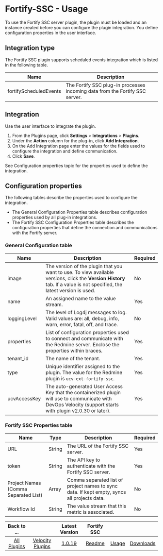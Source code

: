 
# Fortify-SSC - Usage

To use the Fortify SSC server plugin, the plugin must be loaded and an instance created before you can configure the plugin integration. You define configuration properties in the user interface.

## Integration type

The Fortify SSC plugin supports scheduled events integration which is listed in the following table.

| Name | Description |
| --- | --- |
| fortifyScheduledEvents | The Fortify SSC plug-in processes incoming data from the Fortify SSC server. |

## Integration

Use the user interface to integrate the plugin.

1. From the Plugins page, click **Settings** > **Integrations** > **Plugins**.
2. Under the **Action** column for the plug-in, click **Add Integration**.
3. On the Add Integration page enter the values for the fields used to configure the integration and define communication.
4. Click **Save**.

See Configuration properties topic for the properties used to define the integration.

## Configuration properties

The following tables describe the properties used to configure the integration.

* The General Configuration Properties table describes configuration properties used by all plug-in integrations.
* The Fortify SSC Configuration Properties table describes the configuration properties that define the connection and communications with the Fortify server.

### General Configuration table

| Name | Description | Required |
| --- | --- | --- |
| image |  The version of the plugin that you want to use. To view available versions, click the **Version History** tab. If a value is not specified, the latest version is used. | No |
| name | An assigned name to the value stream. | Yes |
| loggingLevel | The level of Log4j messages to log. Valid values are: all, debug, info, warn, error, fatal, off, and trace. | No |
| properties | List of configuration properties used to connect and communicate with the Redmine server. Enclose the properties within braces. | Yes |
| tenant_id | The name of the tenant. | Yes |
| type | Unique identifier assigned to the plugin. The value for the Redmine plugin is `ucv-ext-fortify-ssc`. | Yes |
| ucvAccessKey | The auto-generated User Access Key that the containerized plugin will use to communicate with DevOps Velocity (support starts with plugin v2.0.30 or later). | Yes |

### Fortify SSC Properties table

| Name | Type | Description                                                                                                          | Required |
| ---- | ---- | -------------------------------------------------------------------------------------------------------------------- | -------- |
| URL | String | The URL of the Fortify SSC server. | Yes |
| token | String | The API key to authenticate with the Fortify SSC server. | Yes |
| Project Names (Comma Separated List) | Array | Comma separated list of project names to sync data. If kept empty, syncs all projects data. | No |
| Workflow Id | String | The value stream that this metric is associated. | No |



|Back to ...||Latest Version|Fortify SSC |||
| :---: | :---: | :---: | :---: | :---: | :---: |
|[All Plugins](../../index.md)|[Velocity Plugins](../README.md)|[1.0.19](https://raw.githubusercontent.com/UrbanCode/IBM-UCV-PLUGINS/main/files/ucv-ext-fortify-ssc/ucv-ext-fortify-ssc%3A1.0.19.tar.7z.001)|[Readme](README.md)|[Usage](usage.md)|[Downloads](downloads.md)|
